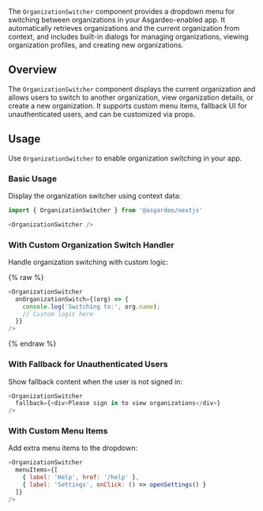 The `OrganizationSwitcher` component provides a dropdown menu for switching between organizations in your Asgardeo-enabled app. It automatically retrieves organizations and the current organization from context, and includes built-in dialogs for managing organizations, viewing organization profiles, and creating new organizations.

## Overview

The `OrganizationSwitcher` component displays the current organization and allows users to switch to another organization, view organization details, or create a new organization. It supports custom menu items, fallback UI for unauthenticated users, and can be customized via props.

## Usage

Use `OrganizationSwitcher` to enable organization switching in your app.

### Basic Usage

Display the organization switcher using context data:

```javascript title="OrganizationSwitcher Example"
import { OrganizationSwitcher } from '@asgardeo/nextjs'

<OrganizationSwitcher />
```

### With Custom Organization Switch Handler

Handle organization switching with custom logic:

{% raw %}

```javascript title="Custom Organization Switch Handler"
<OrganizationSwitcher
  onOrganizationSwitch={(org) => {
    console.log('Switching to:', org.name);
    // Custom logic here
  }}
/>
```

{% endraw %}

### With Fallback for Unauthenticated Users

Show fallback content when the user is not signed in:

```javascript title="Fallback"
<OrganizationSwitcher
  fallback={<div>Please sign in to view organizations</div>}
/>
```

### With Custom Menu Items

Add extra menu items to the dropdown:

```javascript title="Custom Menu Items"
<OrganizationSwitcher
  menuItems={[
    { label: 'Help', href: '/help' },
    { label: 'Settings', onClick: () => openSettings() }
  ]}
/>
```
